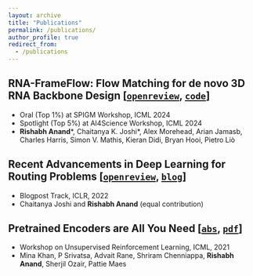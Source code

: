 ```yaml
---
layout: archive
title: "Publications"
permalink: /publications/
author_profile: true
redirect_from:
  - /publications
---
```


## RNA-FrameFlow: Flow Matching for de novo 3D RNA Backbone Design [[`openreview`](https://openreview.net/forum?id=YzjHCdZM2h), [`code`](https://github.com/rish-16/rna-backbone-design)]
- Oral (Top 1%) at SPIGM Workshop, ICML 2024
- Spotlight (Top 5%) at AI4Science Workshop, ICML 2024
- <strong>Rishabh Anand</strong>\*, Chaitanya K. Joshi\*, Alex Morehead, Arian Jamasb, Charles Harris, Simon V. Mathis, Kieran Didi, Bryan Hooi, Pietro Liò

## Recent Advancements in Deep Learning for Routing Problems [[`openreview`](https://openreview.net/forum?id=4K7Na7nT65C), [`blog`](https://rish-16.github.io/posts/routing-dl/)]
- Blogpost Track, ICLR, 2022
- Chaitanya Joshi and <strong>Rishabh Anand</strong> (equal contribution)

## Pretrained Encoders are All You Need [[`abs`](https://arxiv.org/abs/2106.05139), [`pdf`](https://arxiv.org/pdf/2106.05139)]
- Workshop on Unsupervised Reinforcement Learning, ICML, 2021
- Mina Khan, P Srivatsa, Advait Rane, Shriram Chenniappa, <strong>Rishabh Anand</strong>, Sherjil Ozair, Pattie Maes
